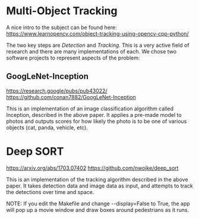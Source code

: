 # Multi-Object Tracking

A nice intro to the subject can be found here:
https://www.learnopencv.com/object-tracking-using-opencv-cpp-python/

The two key steps are *Detection* and *Tracking*.  This is a very active
field of research and there are many implementations of each.  We chose
two software projects to represent aspects of the problem:

## GoogLeNet-Inception

https://research.google/pubs/pub43022/
https://github.com/conan7882/GoogLeNet-Inception

This is an implementation of an image classification algorithm called
Inception, described in the above paper.  It applies a pre-made model
to photos and outputs scores for how likely the photo is to be one of
various objects (cat, panda, vehicle, etc).

# Deep SORT

https://arxiv.org/abs/1703.07402
https://github.com/nwojke/deep_sort

This is an implementation of the tracking algorithm described in the
above paper.  It takes detection data and image data as input, and
attempts to track the detections over time and space.

NOTE: If you edit the Makefile and change --display=False to True,
the app will pop up a movie window and draw boxes around pedestrians
as it runs.
